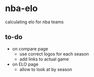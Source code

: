 # nba-elo
calculating elo for nba teams

## to-do

- on compare page
  - use correct logos for each season
  - add links to actual game
- on ELO page
  - allow to look at by season